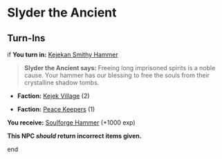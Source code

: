 # Slyder the Ancient


## Turn-Ins





if **You turn in:** [Kejekan Smithy Hammer](/item/6981)


>**Slyder the Ancient says:** Freeing long imprisoned spirits is a noble cause. Your hammer has our blessing to free the souls from their crystalline shadow tombs.


* __Faction:__ [Kejek Village](/faction/5011) (2)


* __Faction:__ [Peace Keepers](/faction/298) (1)


 **You receive:**  [Soulforge Hammer](/item/6979) (+1000 exp)

**This NPC *should* return incorrect items given.**

end